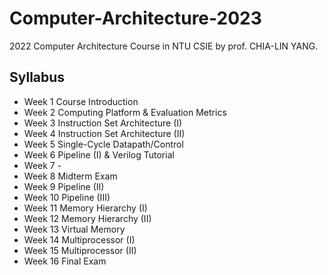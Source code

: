 # Computer-Architecture-2023

2022 Computer Architecture Course in NTU CSIE by prof. CHIA-LIN YANG.

## Syllabus

* Week 1 Course Introduction
* Week 2 Computing Platform & Evaluation Metrics
* Week 3 Instruction Set Architecture (I)
* Week 4 Instruction Set Architecture (II)
* Week 5 Single-Cycle Datapath/Control
* Week 6 Pipeline (I) & Verilog Tutorial
* Week 7 -
* Week 8 Midterm Exam
* Week 9 Pipeline (II)
* Week 10 Pipeline (III)
* Week 11 Memory Hierarchy (I)
* Week 12 Memory Hierarchy (II)
* Week 13 Virtual Memory
* Week 14 Multiprocessor (I)
* Week 15 Multiprocessor (II)
* Week 16 Final Exam
